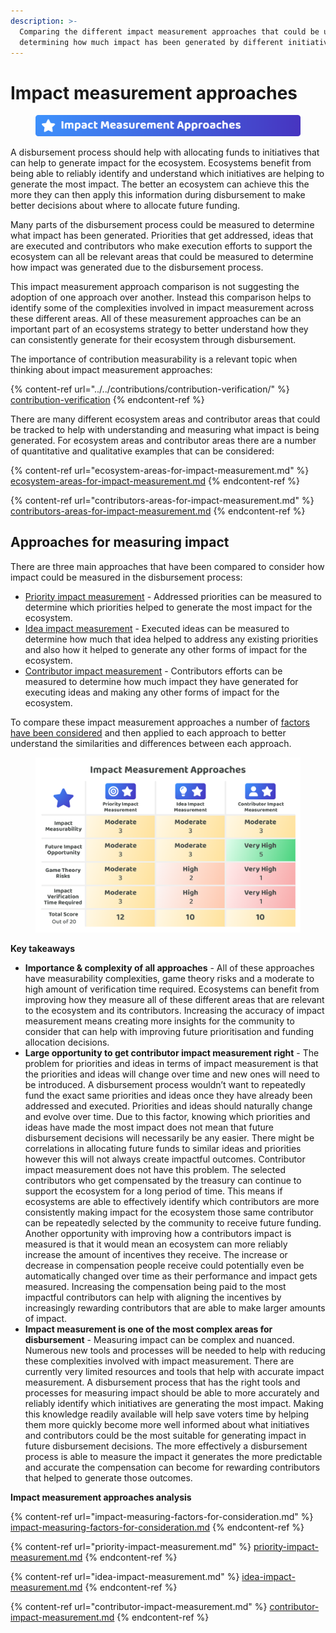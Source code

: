 ```yaml
---
description: >-
  Comparing the different impact measurement approaches that could be used for
  determining how much impact has been generated by different initiatives
---
```


# Impact measurement approaches

<figure><img src="../../.gitbook/assets/impact-measurement-approaches-title.png" alt=""><figcaption></figcaption></figure>

A disbursement process should help with allocating funds to initiatives that can help to generate impact for the ecosystem. Ecosystems benefit from being able to reliably identify and understand which initiatives are helping to generate the most impact. The better an ecosystem can achieve this the more they can then apply this information during disbursement to make better decisions about where to allocate future funding.

Many parts of the disbursement process could be measured to determine what impact has been generated. Priorities that get addressed, ideas that are executed and contributors who make execution efforts to support the ecosystem can all be relevant areas that could be measured to determine how impact was generated due to the disbursement process.

This impact measurement approach comparison is not suggesting the adoption of one approach over another. Instead this comparison helps to identify some of the complexities involved in impact measurement across these different areas. All of these measurement approaches can be an important part of an ecosystems strategy to better understand how they can consistently generate for their ecosystem through disbursement.

The importance of contribution measurability is a relevant topic when thinking about impact measurement approaches:&#x20;

{% content-ref url="../../contributions/contribution-verification/" %}
[contribution-verification](../../contributions/contribution-verification/)
{% endcontent-ref %}

There are many different ecosystem areas and contributor areas that could be tracked to help with understanding and measuring what impact is being generated. For ecosystem areas and contributor areas there are a number of quantitative and qualitative examples that can be considered:

{% content-ref url="ecosystem-areas-for-impact-measurement.md" %}
[ecosystem-areas-for-impact-measurement.md](ecosystem-areas-for-impact-measurement.md)
{% endcontent-ref %}

{% content-ref url="contributors-areas-for-impact-measurement.md" %}
[contributors-areas-for-impact-measurement.md](contributors-areas-for-impact-measurement.md)
{% endcontent-ref %}



## Approaches for measuring impact

There are three main approaches that have been compared to consider how impact could be measured in the disbursement process:

* [Priority impact measurement](priority-impact-measurement.md) - Addressed priorities can be measured to determine which priorities helped to generate the most impact for the ecosystem.
* [Idea impact measurement](idea-impact-measurement.md) - Executed ideas can be measured to determine how much that idea helped to address any existing priorities and also how it helped to generate any other forms of impact for the ecosystem.
* [Contributor impact measurement](contributor-impact-measurement.md) - Contributors efforts can be measured to determine how much impact they have generated for executing ideas and making any other forms of impact for the ecosystem.

To compare these impact measurement approaches a number of [factors have been considered](impact-measuring-factors-for-consideration.md) and then applied to each approach to better understand the similarities and differences between each approach.

<figure><img src="../../.gitbook/assets/impact-measurement-approaches.png" alt=""><figcaption></figcaption></figure>



**Key takeaways**

* **Importance & complexity of all approaches** - All of these approaches have measurability complexities, game theory risks and a moderate to high amount of verification time required. Ecosystems can benefit from improving how they measure all of these different areas that are relevant to the ecosystem and its contributors. Increasing the accuracy of impact measurement means creating more insights for the community to consider that can help with improving future prioritisation and funding allocation decisions.
* **Large opportunity to get contributor impact measurement right** - The problem for priorities and ideas in terms of impact measurement is that the priorities and ideas will change over time and new ones will need to be introduced. A disbursement process wouldn’t want to repeatedly fund the exact same priorities and ideas once they have already been addressed and executed. Priorities and ideas should naturally change and evolve over time. Due to this factor, knowing which priorities and ideas have made the most impact does not mean that future disbursement decisions will necessarily be any easier. There might be correlations in allocating future funds to similar ideas and priorities however this will not always create impactful outcomes. Contributor impact measurement does not have this problem. The selected contributors who get compensated by the treasury can continue to support the ecosystem for a long period of time. This means if ecosystems are able to effectively identify which contributors are more consistently making impact for the ecosystem those same contributor can be repeatedly selected by the community to receive future funding. Another opportunity with improving how a contributors impact is measured is that it would mean an ecosystem can more reliably increase the amount of incentives they receive. The increase or decrease in compensation people receive could potentially even be automatically changed over time as their performance and impact gets measured. Increasing the compensation being paid to the most impactful contributors can help with aligning the incentives by increasingly rewarding contributors that are able to make larger amounts of impact.
* **Impact measurement is one of the most complex areas for disbursement** - Measuring impact can be complex and nuanced. Numerous new tools and processes will be needed to help with reducing these complexities involved with impact measurement. There are currently very limited resources and tools that help with accurate impact measurement. A disbursement process that has the right tools and processes for measuring impact should be able to more accurately and reliably identify which initiatives are generating the most impact. Making this knowledge readily available will help save voters time by helping them more quickly become more well informed about what initiatives and contributors could be the most suitable for generating impact in future disbursement decisions. The more effectively a disbursement process is able to measure the impact it generates the more predictable and accurate the compensation can become for rewarding contributors that helped to generate those outcomes.



**Impact measurement approaches analysis**

{% content-ref url="impact-measuring-factors-for-consideration.md" %}
[impact-measuring-factors-for-consideration.md](impact-measuring-factors-for-consideration.md)
{% endcontent-ref %}

{% content-ref url="priority-impact-measurement.md" %}
[priority-impact-measurement.md](priority-impact-measurement.md)
{% endcontent-ref %}

{% content-ref url="idea-impact-measurement.md" %}
[idea-impact-measurement.md](idea-impact-measurement.md)
{% endcontent-ref %}

{% content-ref url="contributor-impact-measurement.md" %}
[contributor-impact-measurement.md](contributor-impact-measurement.md)
{% endcontent-ref %}
